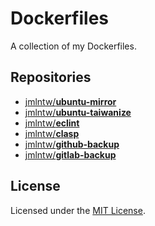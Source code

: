 # Dockerfiles

A collection of my Dockerfiles.

## Repositories

- [jmlntw/**ubuntu-mirror**](https://hub.docker.com/r/jmlntw/ubuntu-mirror/)
- [jmlntw/**ubuntu-taiwanize**](https://hub.docker.com/r/jmlntw/ubuntu-taiwanize/)
- [jmlntw/**eclint**](https://hub.docker.com/r/jmlntw/eclint/)
- [jmlntw/**clasp**](https://hub.docker.com/r/jmlntw/clasp/)
- [jmlntw/**github-backup**](https://hub.docker.com/r/jmlntw/github-backup/)
- [jmlntw/**gitlab-backup**](https://hub.docker.com/r/jmlntw/gitlab-backup/)

## License

Licensed under the [MIT License](LICENSE.md).
